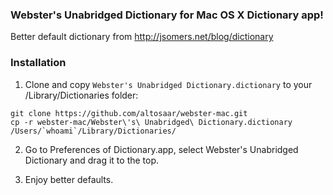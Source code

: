 ### Webster's Unabridged Dictionary for Mac OS X Dictionary app!

Better default dictionary from http://jsomers.net/blog/dictionary

### Installation

1. Clone and copy `Webster's Unabridged Dictionary.dictionary` to your /Library/Dictionaries folder:

```
git clone https://github.com/altosaar/webster-mac.git
cp -r webster-mac/Webster\'s\ Unabridged\ Dictionary.dictionary /Users/`whoami`/Library/Dictionaries/
```

2. Go to Preferences of Dictionary.app, select Webster's Unabridged Dictionary and drag it to the top.

3. Enjoy better defaults.
